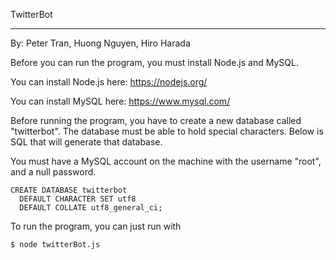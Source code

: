 TwitterBot
__________

By: Peter Tran, Huong Nguyen, Hiro Harada

Before you can run the program, you must install Node.js and MySQL.

You can install Node.js here:
https://nodejs.org/

You can install MySQL here:
https://www.mysql.com/



Before running the program, you have to create a new database
called "twitterbot". The database must be able to hold special
characters. Below is SQL that will generate that database.

You must have a MySQL account on the machine with the username 
"root", and a null password.

````
CREATE DATABASE twitterbot
  DEFAULT CHARACTER SET utf8
  DEFAULT COLLATE utf8_general_ci;
````

To run the program, you can just run with 

````
$ node twitterBot.js
````